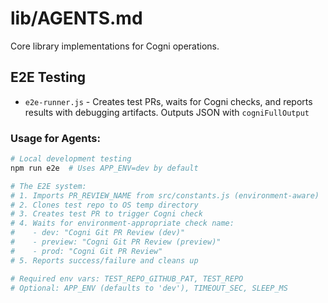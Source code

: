 # lib/AGENTS.md  

Core library implementations for Cogni operations.

## E2E Testing
- `e2e-runner.js` - Creates test PRs, waits for Cogni checks, and reports results with debugging artifacts. Outputs JSON with `cogniFullOutput`

### Usage for Agents:
```bash
# Local development testing
npm run e2e  # Uses APP_ENV=dev by default

# The E2E system:
# 1. Imports PR_REVIEW_NAME from src/constants.js (environment-aware)
# 2. Clones test repo to OS temp directory  
# 3. Creates test PR to trigger Cogni check
# 4. Waits for environment-appropriate check name:
#    - dev: "Cogni Git PR Review (dev)"
#    - preview: "Cogni Git PR Review (preview)"  
#    - prod: "Cogni Git PR Review"
# 5. Reports success/failure and cleans up

# Required env vars: TEST_REPO_GITHUB_PAT, TEST_REPO
# Optional: APP_ENV (defaults to 'dev'), TIMEOUT_SEC, SLEEP_MS
```